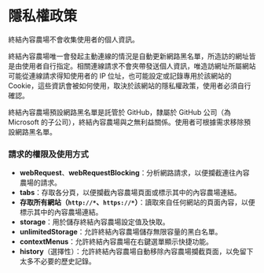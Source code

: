 隱私權政策
==========

終結內容農場不會收集使用者的個人資訊。

終結內容農場唯一會發起主動連線的情況是自動更新網路黑名單，所造訪的網址皆是由使用者自行指定。相關連線請求不會夾帶發送個人資訊，唯造訪網址所屬網站可能從連線請求得知使用者的 IP 位址，也可能設定或記錄專用於該網站的 Cookie，這些資訊會被如何使用，取決於該網站的隱私權政策，使用者必須自行確認。

終結內容農場預設網路黑名單是託管於 GitHub，隸屬於 GitHub 公司（為 Microsoft 的子公司），終結內容農場與之無利益關係。使用者可根據需求移除預設網路黑名單。

### 請求的權限及使用方式

* **webRequest**、**webRequestBlocking**：分析網路請求，以便攔截連往內容農場的請求。
* **tabs**：存取各分頁，以便攔截內容農場頁面或標示其中的內容農場連結。
* **存取所有網站（`http://*`、`https://*`）**：讀取來自任何網站的頁面內容，以便標示其中的內容農場連結。
* **storage**：用於儲存終結內容農場設定值及快取。
* **unlimitedStorage**：允許終結內容農場儲存無限容量的黑白名單。
* **contextMenus**：允許終結內容農場在右鍵選單顯示快捷功能。
* **history**（選擇性）：允許終結內容農場自動移除內容農場攔截頁面，以免留下太多不必要的歷史記錄。
